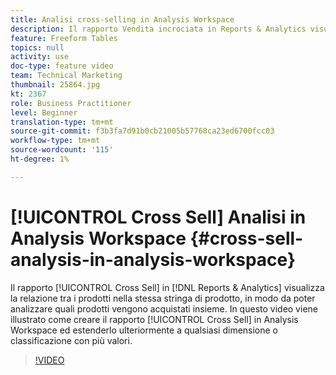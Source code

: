 ```yaml
---
title: Analisi cross-selling in Analysis Workspace
description: Il rapporto Vendita incrociata in Reports & Analytics visualizza la relazione tra i prodotti nella stessa stringa di prodotto, in modo da poter analizzare quali prodotti vengono acquistati insieme. In questo video viene illustrato come creare il rapporto Cross Sell in Analysis Workspace ed estenderlo ulteriormente a qualsiasi dimensione o classificazione con più valori.
feature: Freeform Tables
topics: null
activity: use
doc-type: feature video
team: Technical Marketing
thumbnail: 25864.jpg
kt: 2367
role: Business Practitioner
level: Beginner
translation-type: tm+mt
source-git-commit: f3b3fa7d91b0cb21005b57768ca23ed6700fcc03
workflow-type: tm+mt
source-wordcount: '115'
ht-degree: 1%

---
```



# [!UICONTROL Cross Sell] Analisi in Analysis Workspace  {#cross-sell-analysis-in-analysis-workspace}

Il rapporto [!UICONTROL Cross Sell] in [!DNL Reports & Analytics] visualizza la relazione tra i prodotti nella stessa stringa di prodotto, in modo da poter analizzare quali prodotti vengono acquistati insieme. In questo video viene illustrato come creare il rapporto [!UICONTROL Cross Sell] in Analysis Workspace ed estenderlo ulteriormente a qualsiasi dimensione o classificazione con più valori.

>[!VIDEO](https://video.tv.adobe.com/v/25864/?quality=12)
